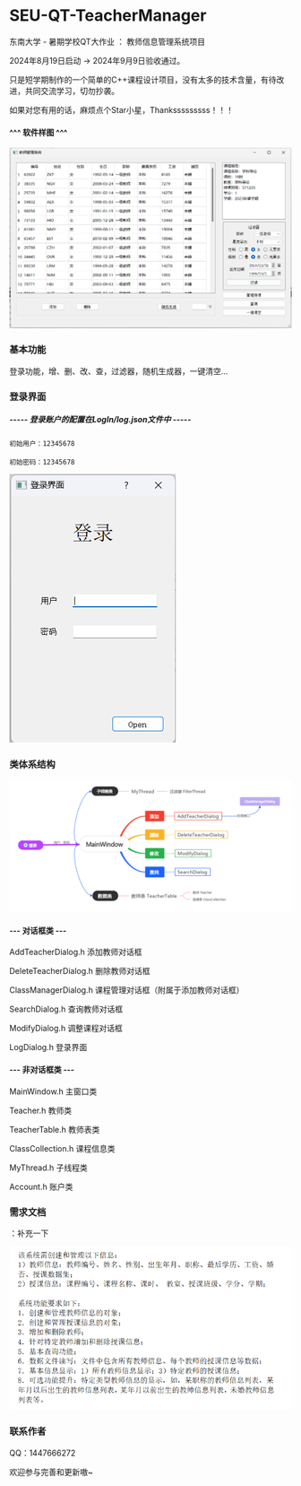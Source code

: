 # SEU-QT-TeacherManager
东南大学 - 暑期学校QT大作业 ： 教师信息管理系统项目

2024年8月19日启动 -> 2024年9月9日验收通过。

只是短学期制作的一个简单的C++课程设计项目，没有太多的技术含量，有待改进，共同交流学习，切勿抄袭。

如果对您有用的话，麻烦点个Star小星，Thanksssssssss！！！

#### ^^^ 软件样图 ^^^

![无法播放](https://github.com/mokiarec/SEU-QT-TeacherManager/blob/master/img/%E8%BD%AF%E4%BB%B6%E6%A0%B7%E5%9B%BE.png)

### 基本功能
登录功能，增、删、改、查，过滤器，随机生成器，一键清空...

### 登录界面
##### ----- 登录账户的配置在LogIn/log.json文件中 -----
    初始用户：12345678

    初始密码：12345678

![无法播放](https://github.com/mokiarec/SEU-QT-TeacherManager/blob/master/img/%E7%99%BB%E9%99%86%E5%9B%BE.png)

### 类体系结构
![无法播放](https://github.com/mokiarec/SEU-QT-TeacherManager/blob/master/img/%E7%BB%93%E6%9E%84%E5%9B%BE.png)

#### --- 对话框类 ---
AddTeacherDialog.h 			添加教师对话框

DeleteTeacherDialog.h			删除教师对话框

ClassManagerDialog.h			课程管理对话框（附属于添加教师对话框）

SearchDialog.h				查询教师对话框

ModifyDialog.h				调整课程对话框

LogDialog.h					登录界面

#### --- 非对话框类 ---
MainWindow.h				主窗口类

Teacher.h						教师类

TeacherTable.h				教师表类

ClassCollection.h				课程信息类

MyThread.h					子线程类

Account.h					账户类

### 需求文档
：补充一下

![无法播放](https://github.com/mokiarec/SEU-QT-TeacherManager/blob/master/img/%E9%9C%80%E6%B1%82%E6%96%87%E6%A1%A3.png)

### 联系作者
QQ：1447666272

欢迎参与完善和更新嗷~
